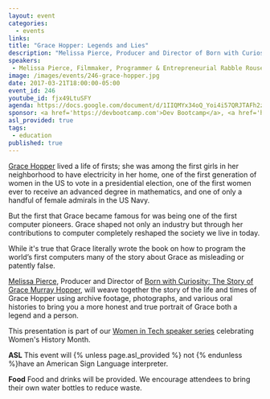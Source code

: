 ```yaml
---
layout: event
categories:
  - events 
links:
title: "Grace Hopper: Legends and Lies"
description: "Melissa Pierce, Producer and Director of Born with Curiosity: The Story of Grace Murray Hopper, will weave together the story of the life and times of Grace Hopper using archive footage, photographs, and various oral histories to bring you a more honest and true portrait of Grace both a legend and a person."
speakers:
 - Melissa Pierce, Filmmaker, Programmer & Entrepreneurial Rabble Rouser
image: /images/events/246-grace-hopper.jpg
date: 2017-03-21T18:00:00-05:00
event_id: 246
youtube_id: fjx49LtuSFY
agenda: https://docs.google.com/document/d/1IIQMYx34oQ_Yoi4i57QRJTAFh2zomidf1pWYk9db4N8/edit#
sponsor: <a href='https://devbootcamp.com'>Dev Bootcamp</a>, <a href='http://smartchicagocollaborative.org/'>Smart Chicago</a>
asl_provided: true
tags: 
 - education
published: true
---
```


[Grace Hopper](https://en.wikipedia.org/wiki/Grace_Hopper) lived a life of firsts; she was among the first girls in her neighborhood to have electricity in her home, one of the first generation of women in the US to vote in a presidential election, one of the first women ever to receive an advanced degree in mathematics, and one of only a handful of female admirals in the US Navy. 

But the first that Grace became famous for was being one of the first computer pioneers. Grace shaped not only an industry but through her contributions to computer completely reshaped the society we live in today. 

While it's true that Grace literally wrote the book on how to program the world’s first computers many of the story about Grace as misleading or patently false. 

[Melissa Pierce](https://about.me/melissapierce), Producer and Director of [Born with Curiosity: The Story of Grace Murray Hopper](http://gracehopperfilm.com/), will weave together the story of the life and times of Grace Hopper using archive footage, photographs, and various oral histories to bring you a more honest and true portrait of Grace both a legend and a person.

This presentation is part of our [Women in Tech speaker series](https://chihacknight.org/blog/2017/03/07/presenting-the-women-in-tech-speaker-series.html) celebrating Women's History Month. 

**ASL** This event will {% unless page.asl_provided %} not {% endunless %}have an American Sign Language interpreter.

**Food** Food and drinks will be provided. We encourage attendees to bring their own water bottles to reduce waste.
